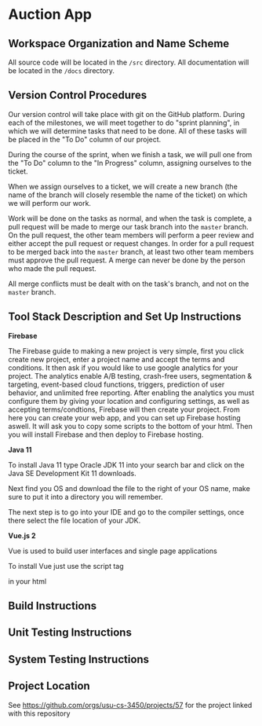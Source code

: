 Auction App
======

Workspace Organization and Name Scheme
------
All source code will be located in the ```/src``` directory.
All documentation will be located in the ```/docs``` directory.

Version Control Procedures
------
Our version control will take place with git on the GitHub platform.  During each of the milestones, we will meet together to do "sprint planning", in which we will determine tasks that need to be done.  All of these tasks will be placed in the "To Do" column of our project.

During the course of the sprint, when we finish a task, we will pull one from the "To Do" column to the "In Progress" column, assigning ourselves to the ticket.

When we assign ourselves to a ticket, we will create a new branch (the name of the branch will closely resemble the name of the ticket) on which we will perform our work.

Work will be done on the tasks as normal, and when the task is complete, a pull request will be made to merge our task branch into the ```master``` branch.  On the pull request, the other team members will perform a peer review and either accept the pull request or request changes.  In order for a pull request to be merged back into the ```master``` branch, at least two other team members must approve the pull request.  A merge can never be done by the person who made the pull request.

All merge conflicts must be dealt with on the task's branch, and not on the ```master``` branch.

Tool Stack Description and Set Up Instructions
------
__Firebase__

The Firebase guide to making a new project is very simple, first you click create new project, enter a project name and accept the terms and conditions. It then ask if you would like to use google analytics for your project. The analytics enable A/B testing, crash-free users, segmentation & targeting, event-based cloud functions, triggers, prediction of user behavior, and unlimited free reporting. After enabling the analytics you must configure them by giving your location and configuring settings, as well as accepting terms/condtions, Firebase will then create your project. From here you can create your web app, and you can set up Firebase hosting aswell. It will ask you to copy some scripts to the bottom of your html. Then you will install Firebase and then deploy to Firebase hosting.

__Java 11__

To install Java 11 type Oracle JDK 11 into your search bar and click on the Java SE Development Kit 11 downloads.

Next find you OS and download the file to the right of your OS name, make sure to put it into a directory you will remember.

The next step is to go into your IDE and go to the compiler settings, once there select the file location of your JDK.

__Vue.js 2__

Vue is used to build user interfaces and single page applications

To install Vue just use the script tag 
<script src="https://cdn.jsdelivr.net/npm/vue/dist/vue.js"></script>
in your html

Build Instructions
------

Unit Testing Instructions
------

System Testing Instructions
------

Project Location
------
See https://github.com/orgs/usu-cs-3450/projects/57 for the project linked with this repository
